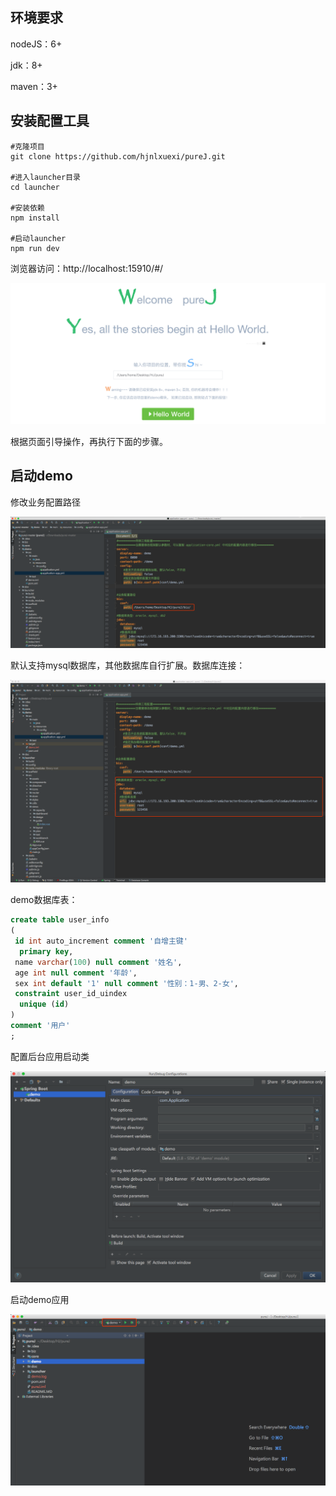 ## 环境要求

nodeJS：6+

jdk：8+

maven：3+

## 安装配置工具

```shell
#克隆项目
git clone https://github.com/hjnlxuexi/pureJ.git

#进入launcher目录
cd launcher

#安装依赖
npm install

#启动launcher
npm run dev
```

浏览器访问：http://localhost:15910/#/

![screen-1](../screenshot/screen-1.png)

根据页面引导操作，再执行下面的步骤。

## 启动demo

修改业务配置路径

![conf-3](../screenshot/conf-3.png)

默认支持mysql数据库，其他数据库自行扩展。数据库连接：

![conf-4](../screenshot/conf-4.png)

demo数据库表：

```sql
create table user_info
(
 id int auto_increment comment '自增主键'
  primary key,
 name varchar(100) null comment '姓名',
 age int null comment '年龄',
 sex int default '1' null comment '性别：1-男、2-女',
 constraint user_id_uindex
  unique (id)
)
comment '用户'
;
```

配置后台应用启动类

![conf-1](../screenshot/conf-1.png)

启动demo应用

![conf-2](../screenshot/conf-2.png)